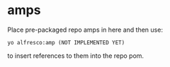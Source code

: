 amps
====
Place pre-packaged repo amps in here and then use:

    yo alfresco:amp (NOT IMPLEMENTED YET)

to insert references to them into the repo pom.
